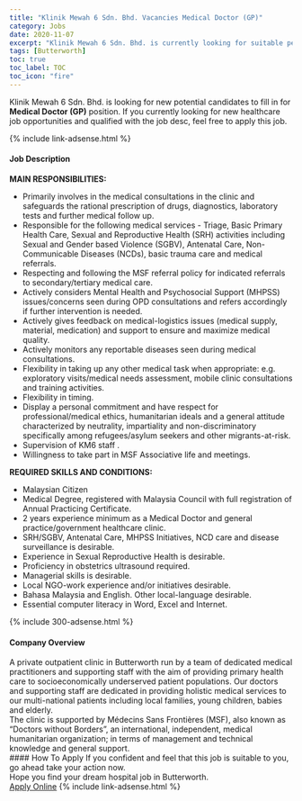 ```yaml
---
title: "Klinik Mewah 6 Sdn. Bhd. Vacancies Medical Doctor (GP)" 
category: Jobs 
date: 2020-11-07 
excerpt: "Klinik Mewah 6 Sdn. Bhd. is currently looking for suitable person to fill in the Medical Doctor (GP) which positioned at Butterworth" 
tags: [Butterworth] 
toc: true 
toc_label: TOC 
toc_icon: "fire" 
--- 
```


<p>Klinik Mewah 6 Sdn. Bhd. is looking for new potential candidates to fill in for <b>Medical Doctor (GP)</b> position. If you currently looking for new healthcare job opportunities and qualified with the job desc, feel free to apply this job.
</p>{% include link-adsense.html %} 
<div><div><div><h4>Job Description</h4></div></div><div><div><span><div><div><div><strong>MAIN RESPONSIBILITIES:</strong></div><ul><li>Primarily involves in the medical consultations in the clinic and safeguards the rational prescription of drugs, diagnostics, laboratory tests and further medical follow up.</li><li>Responsible for the following medical services - Triage, Basic Primary Health Care, Sexual and Reproductive Health (SRH) activities including Sexual and Gender based Violence (SGBV), Antenatal Care, Non-Communicable Diseases (NCDs), basic trauma care and medical referrals.</li><li>Respecting and following the MSF referral policy for indicated referrals to secondary/tertiary medical care.</li><li>Actively considers Mental Health and Psychosocial Support (MHPSS) issues/concerns seen during OPD consultations and refers accordingly if further intervention is needed.</li><li>Actively gives feedback on medical-logistics issues (medical supply, material, medication) and support to ensure and maximize medical quality.</li><li>Actively monitors any reportable diseases seen during medical consultations.</li><li>Flexibility in taking up any other medical task when appropriate: e.g. exploratory visits/medical needs assessment, mobile clinic consultations and training activities.</li><li>Flexibility in timing.</li><li>Display a personal commitment and have respect for professional/medical ethics, humanitarian ideals and a general attitude characterized by neutrality, impartiality and non-discriminatory specifically among refugees/asylum seekers and other migrants-at-risk.</li><li>Supervision of KM6 staff .</li><li>Willingness to take part in MSF Associative life and meetings.</li></ul><div><strong>REQUIRED SKILLS AND CONDITIONS:</strong></div><ul><li>Malaysian Citizen</li><li>Medical Degree, registered with Malaysia Council with full registration of Annual Practicing Certificate.</li><li>2 years experience minimum as a Medical Doctor and general practice/government healthcare clinic.</li><li>SRH/SGBV, Antenatal Care, MHPSS Initiatives, NCD care and disease surveillance is desirable.</li><li>Experience in Sexual Reproductive Health is desirable.</li><li>Proficiency in obstetrics ultrasound required.</li><li>Managerial skills is desirable.</li><li>Local NGO-work experience and/or initiatives desirable.</li><li>Bahasa Malaysia and English. Other local-language desirable.</li><li>Essential computer literacy in Word, Excel and Internet.</li></ul></div></div></span></div></div></div> 
{% include 300-adsense.html %} 
<div><div><div><h4>Company Overview</h4></div></div><div><div><span><div><div>
<div>
<div>A private outpatient clinic in Butterworth run by a team of dedicated medical practitioners and supporting staff with the aim of providing primary health care to socioeconomically underserved patient populations. Our doctors and supporting staff are dedicated in providing holistic medical services to our multi-national patients including local families, young children, babies and elderly.</div>
<div>The clinic is supported by M&#233;decins Sans Fronti&#232;res (MSF), also known as &#8220;Doctors without Borders&#8221;, an international, independent, medical humanitarian organization; in terms of management and technical knowledge and general support.</div>
</div>
</div></div></span></div></div></div> 
#### How To Apply 
If you confident and feel that this job is suitable to you, go ahead take your action now. <br/> 
Hope you find your dream hospital job in Butterworth. <br/> 
<a href="https://www.jobstreet.com.my/en/job/medical-doctor-gp-4419326?jobId=jobstreet-my-job-4419326&sectionRank=3&token=0~ebe9341e-d76b-4f23-a75d-903d51bb4114&fr=SRP%20View%20In%20New%20Ta" class="btn btn--warning" target="_blank" rel="nofollow noopenner">Apply Online</a> 
{% include link-adsense.html %} 